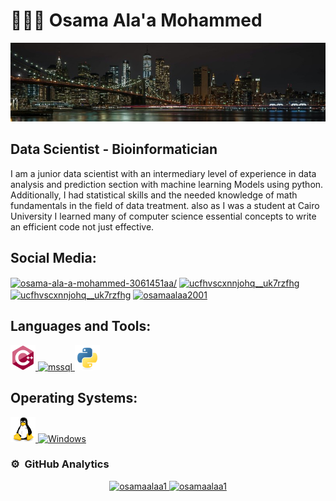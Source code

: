 #  👨🏻‍💻 Osama Ala'a Mohammed 

![Github Banner](https://github.com/OsamaAlaa1/OsamaAlaa1/blob/main/1604084464936.jpeg)


## Data Scientist - Bioinformatician

I am a junior data scientist with an intermediary level of experience in data analysis and prediction section with machine learning Models using python. Additionally, I had statistical skills and the needed knowledge of math fundamentals in the field of data treatment. also as I was a student at Cairo University I learned many of computer science essential concepts to write an efficient code not just effective.






<h2 align="left">Social Media:</h2>
<p align="left">
  
  
  

<p align="left">
  
  
  <a href="https://linkedin.com/in/osama-ala-a-mohammed-3061451aa/" target="blank"><img align="center" src="https://raw.githubusercontent.com/rahuldkjain/github-profile-readme-generator/master/src/images/icons/Social/linked-in-alt.svg" alt="osama-ala-a-mohammed-3061451aa/" height="30" width="40" /></a>
 <a href="https://www.youtube.com/c/ucfhvscxnnjohq__uk7rzfhg" target="blank"><img align="center" src="https://raw.githubusercontent.com/rahuldkjain/github-profile-readme-generator/master/src/images/icons/Social/youtube.svg" alt="ucfhvscxnnjohq__uk7rzfhg" height="30" width="40" /></a>
  <a href="https://osama-alaa.dorik.io/" target="blank"><img align="center" src="https://cdn.dorik.com/6231c5ff317f6e0012e1bed0/6231c652317f6e0012e1bed5/images/logo3_6935m00s.png" alt="ucfhvscxnnjohq__uk7rzfhg" height="40" width="40" /></a>
  <a href="https://www.kaggle.com/osamaalaa2001" target="blank"><img align="center" src="https://www.kaggle.com/static/images/site-logo.svg" alt="osamaalaa2001" height="60" width="70" /></a>
</p>




<h2 align="left">Languages and Tools:</h2>
<p align="left"> <a href="https://www.w3schools.com/cpp/" target="_blank" rel="noreferrer"> <img src="https://raw.githubusercontent.com/devicons/devicon/master/icons/cplusplus/cplusplus-original.svg" alt="cplusplus" width="40" height="40"/> </a> <a href="https://www.microsoft.com/en-us/sql-server" target="_blank" rel="noreferrer"> <img src="https://www.svgrepo.com/show/303229/microsoft-sql-server-logo.svg" alt="mssql" width="40" height="40"/> </a> <a href="https://www.python.org" target="_blank" rel="noreferrer"> <img src="https://raw.githubusercontent.com/devicons/devicon/master/icons/python/python-original.svg" alt="python" width="40" height="40"/> </a> </p>

<h2 align="left">Operating Systems:</h2>
<a href="https://www.linux.org/" target="_blank" rel="noreferrer"> <img src="https://raw.githubusercontent.com/devicons/devicon/master/icons/linux/linux-original.svg" alt="linux" width="40" height="40"/> </a>
<a href="https://www.microsoft.com/en-us/windows/" target="_blank" rel="noreferrer"> <img src="https://cdn-icons-png.flaticon.com/512/270/270831.png" alt="Windows" width="40" height="40"/> </a> </p>


### ⚙️ &nbsp;GitHub Analytics

<p align="center">
<a href="https://github.com/AVS1508">
  <img height="180em" src="https://github-readme-stats.vercel.app/api/top-langs?username=osamaalaa1&show_icons=true&locale=en&layout=compact" alt="osamaalaa1"/>
  <img height="180em" src="https://github-readme-stats.vercel.app/api/top-langs?username=osamaalaa1&show_icons=true&locale=en&layout=compact" alt="osamaalaa1"/>
</a>
</p>



